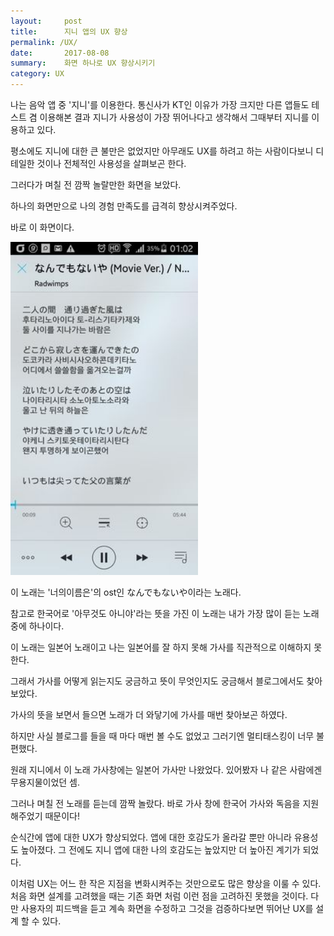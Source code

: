 ```yaml
---
layout:     post
title:      지니 앱의 UX 향상 
permalink: /UX/
date:       2017-08-08
summary:    화면 하나로 UX 향상시키기
category: UX
---
```




나는 음악 앱 중 '지니'를 이용한다. 
통신사가 KT인 이유가 가장 크지만 다른 앱들도 테스트 겸 이용해본 결과 지니가 사용성이 가장 뛰어나다고 생각해서 그때부터 지니를 이용하고 있다.

평소에도 지니에 대한 큰 불만은 없었지만 아무래도 UX를 하려고 하는 사람이다보니 디테일한 것이나 전체적인 사용성을 살펴보곤 한다.

그러다가 며칠 전 깜짝 놀랄만한 화면을 보았다. 

하나의 화면만으로 나의 경험 만족도를 급격히 향상시켜주었다.

바로 이 화면이다.

<img src ="/images/genie-ux.jpg" alt ="alt text" width="300" height=""/>

<br>

이 노래는 '너의이름은'의 ost인 なんでもないや이라는 노래다. 

참고로 한국어로 '아무것도 아니야'라는 뜻을 가진 이 노래는 내가 가장 많이 듣는 노래 중에 하나이다.

이 노래는 일본어 노래이고 나는 일본어를 잘 하지 못해 가사를 직관적으로 이해하지 못한다. 

그래서 가사를 어떻게 읽는지도 궁금하고 뜻이 무엇인지도 궁금해서 블로그에서도 찾아보았다. 

가사의 뜻을 보면서 들으면 노래가 더 와닿기에 가사를 매번 찾아보곤 하였다. 

하지만 사실 블로그를 들을 때 마다 매번 볼 수도 없었고 그러기엔 멀티태스킹이 너무 불편했다.

원래 지니에서 이 노래 가사창에는 일본어 가사만 나왔었다. 있어봤자 나 같은 사람에겐 무용지물이었던 셈.

그러나 며칠 전 노래를 듣는데 깜짝 놀랐다. 바로 가사 창에 한국어 가사와 독음을 지원해주었기 때문이다!

순식간에 앱에 대한 UX가 향상되었다. 앱에 대한 호감도가 올라갈 뿐만 아니라 유용성도 높아졌다.
그 전에도 지니 앱에 대한 나의 호감도는 높았지만 더 높아진 계기가 되었다.


이처럼 UX는 어느 한 작은 지점을 변화시켜주는 것만으로도 많은 향상을 이룰 수 있다.
처음 화면 설계를 고려했을 때는 기존 화면 처럼 이런 점을 고려하진 못했을 것이다.
다만 사용자의 피드백을 듣고 계속 화면을 수정하고 그것을 검증하다보면 뛰어난 UX를 설계 할 수 있다.
